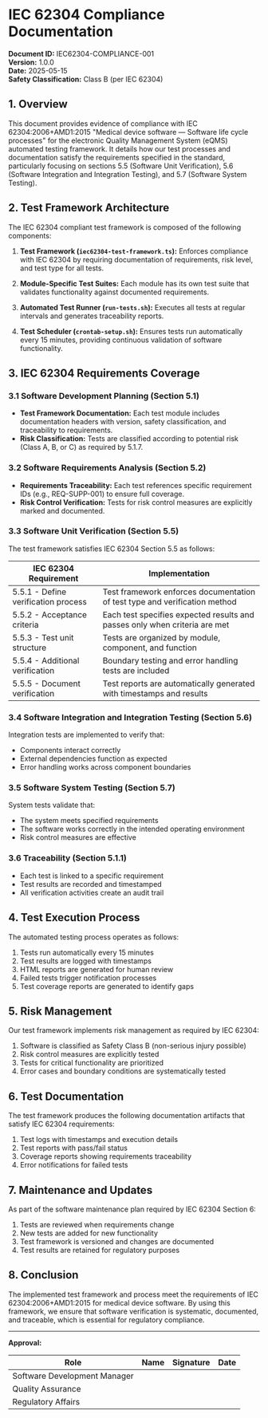 # IEC 62304 Compliance Documentation

**Document ID:** IEC62304-COMPLIANCE-001  
**Version:** 1.0.0  
**Date:** 2025-05-15  
**Safety Classification:** Class B (per IEC 62304)

## 1. Overview

This document provides evidence of compliance with IEC 62304:2006+AMD1:2015 "Medical device software — Software life cycle processes" for the electronic Quality Management System (eQMS) automated testing framework. It details how our test processes and documentation satisfy the requirements specified in the standard, particularly focusing on sections 5.5 (Software Unit Verification), 5.6 (Software Integration and Integration Testing), and 5.7 (Software System Testing).

## 2. Test Framework Architecture

The IEC 62304 compliant test framework is composed of the following components:

1. **Test Framework (`iec62304-test-framework.ts`):** Enforces compliance with IEC 62304 by requiring documentation of requirements, risk level, and test type for all tests.

2. **Module-Specific Test Suites:** Each module has its own test suite that validates functionality against documented requirements.

3. **Automated Test Runner (`run-tests.sh`):** Executes all tests at regular intervals and generates traceability reports.

4. **Test Scheduler (`crontab-setup.sh`):** Ensures tests run automatically every 15 minutes, providing continuous validation of software functionality.

## 3. IEC 62304 Requirements Coverage

### 3.1 Software Development Planning (Section 5.1)

- **Test Framework Documentation:** Each test module includes documentation headers with version, safety classification, and traceability to requirements.
- **Risk Classification:** Tests are classified according to potential risk (Class A, B, or C) as required by 5.1.7.

### 3.2 Software Requirements Analysis (Section 5.2)

- **Requirements Traceability:** Each test references specific requirement IDs (e.g., REQ-SUPP-001) to ensure full coverage.
- **Risk Control Verification:** Tests for risk control measures are explicitly marked and documented.

### 3.3 Software Unit Verification (Section 5.5)

The test framework satisfies IEC 62304 Section 5.5 as follows:

| IEC 62304 Requirement | Implementation |
|--------------------------|-----------------|
| 5.5.1 - Define verification process | Test framework enforces documentation of test type and verification method |
| 5.5.2 - Acceptance criteria | Each test specifies expected results and passes only when criteria are met |
| 5.5.3 - Test unit structure | Tests are organized by module, component, and function |
| 5.5.4 - Additional verification | Boundary testing and error handling tests are included |
| 5.5.5 - Document verification | Test reports are automatically generated with timestamps and results |

### 3.4 Software Integration and Integration Testing (Section 5.6)

Integration tests are implemented to verify that:

- Components interact correctly
- External dependencies function as expected
- Error handling works across component boundaries

### 3.5 Software System Testing (Section 5.7)

System tests validate that:

- The system meets specified requirements
- The software works correctly in the intended operating environment
- Risk control measures are effective

### 3.6 Traceability (Section 5.1.1)

- Each test is linked to a specific requirement
- Test results are recorded and timestamped
- All verification activities create an audit trail

## 4. Test Execution Process

The automated testing process operates as follows:

1. Tests run automatically every 15 minutes
2. Test results are logged with timestamps
3. HTML reports are generated for human review
4. Failed tests trigger notification processes
5. Test coverage reports are generated to identify gaps

## 5. Risk Management

Our test framework implements risk management as required by IEC 62304:

1. Software is classified as Safety Class B (non-serious injury possible)
2. Risk control measures are explicitly tested
3. Tests for critical functionality are prioritized
4. Error cases and boundary conditions are systematically tested

## 6. Test Documentation

The test framework produces the following documentation artifacts that satisfy IEC 62304 requirements:

1. Test logs with timestamps and execution details
2. Test reports with pass/fail status
3. Coverage reports showing requirements traceability
4. Error notifications for failed tests

## 7. Maintenance and Updates

As part of the software maintenance plan required by IEC 62304 Section 6:

1. Tests are reviewed when requirements change
2. New tests are added for new functionality
3. Test framework is versioned and changes are documented
4. Test results are retained for regulatory purposes

## 8. Conclusion

The implemented test framework and process meet the requirements of IEC 62304:2006+AMD1:2015 for medical device software. By using this framework, we ensure that software verification is systematic, documented, and traceable, which is essential for regulatory compliance.

---

**Approval:**

| Role | Name | Signature | Date |
|------|------|-----------|------|
| Software Development Manager | | | |
| Quality Assurance | | | |
| Regulatory Affairs | | | |